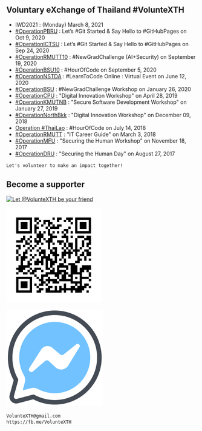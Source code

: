 ## Voluntary eXchange of Thailand #VolunteXTH

+ IWD2021 : (Monday) March 8, 2021
+ [#OperationPBRU](OperationPBRU) : Let’s #Git Started & Say Hello to #GitHubPages on Oct 9, 2020
+ [#OperationICTSU](OperationICTSU) : Let’s #Git Started & Say Hello to #GitHubPages on Sep 24, 2020
+ [#OperationRMUTT10](OperationRMUTT10) : #NewGradChallenge (AI+Security) on September 19, 2020
+ [#OperationBSU10](OperationBSU10) : #HourOfCode on September 5, 2020
+ [#OperationNSTDA](OperationNSTDA) : #LearnToCode Online : Virtual Event on June 12, 2020
+ [#OperationBSU](OperationBSU) : #NewGradChallenge Workshop on January 26, 2020
+ [#OperationCPU](OperationCPU) : "Digital Innovation Workshop" on April 28, 2019
+ [#OperationKMUTNB](OperationKMUTNB) : "Secure Software Development Workshop" on January 27, 2019
+ [#OperationNorthBkk](OperationNorthBKK) : "Digital Innovation Workshop" on December 09, 2018 
+ [Operation #ThaiLao](ThaiLao) : #HourOfCode on July 14, 2018
+ [#OperationRMUTT](OperationRMUTT) : "IT Career Guide" on March 3, 2018
+ [#OperationMFU](OperationMFU) : "Securing the Human Workshop" on November 18, 2017 
+ [#OperationDRU](OperationDRU) : "Securing the Human Day" on August 27, 2017

```markdown
Let's volunteer to make an impact together!
```
## Become a supporter

[![](https://scdn.line-apps.com/n/line_add_friends/btn/en.png "Let @VolunteXTH be your friend")](https://line.me/R/ti/p/@voluntex)

[![](/@VolunteXTH.png "Let @VolunteXTH be your friend")](https://line.me/R/ti/p/@voluntex)

[![](/fb-m.png "Talk to us via FB messenger")](https://m.me/VolunteXTH)

```markdown
VolunteXTH@gmail.com
https://fb.me/VolunteXTH
```
